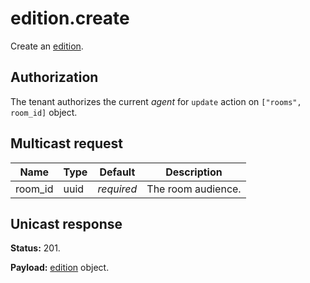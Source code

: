 # edition.create

Create an [edition](../edition.md#edition).

## Authorization

The tenant authorizes the current _agent_ for `update` action on `["rooms", room_id]` object.

## Multicast request

Name     | Type       | Default    | Description
-------- | ---------- | ---------- | ------------------------------------------------------------
room_id  | uuid       | _required_ | The room audience.

## Unicast response

**Status:** 201.

**Payload:** [edition](../edition.md#edition) object.
